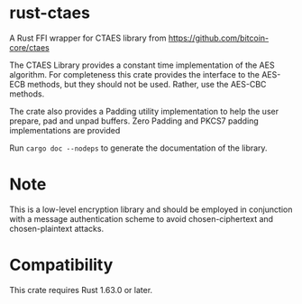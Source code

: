 # rust-ctaes

A Rust FFI wrapper for CTAES library from <https://github.com/bitcoin-core/ctaes>

The CTAES Library provides a constant time implementation of the AES algorithm. For completeness
this crate provides the interface to the AES-ECB methods, but they should not be used. Rather,
use the AES-CBC methods.

The crate also provides a Padding utility implementation to help the user prepare, pad and unpad
buffers. Zero Padding and PKCS7 padding implementations are provided

Run `cargo doc --nodeps` to generate the documentation of the library.

# Note
This is a low-level encryption library and should be employed in conjunction with a message 
authentication scheme to avoid chosen-ciphertext and chosen-plaintext attacks.

# Compatibility
This crate requires Rust 1.63.0 or later.